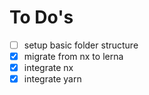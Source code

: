 # To Do's

- [ ] setup basic folder structure
- [x] migrate from nx to lerna
- [x] integrate nx
- [x] integrate yarn
